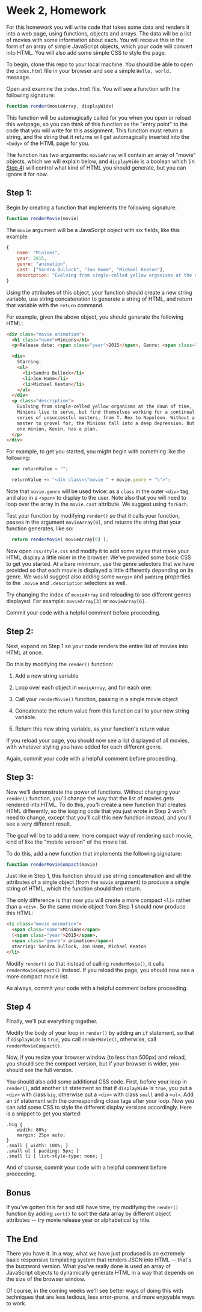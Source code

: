 # Week 2, Homework

For this homework you will write code that takes some data and renders
it into a web page, using functions, objects and arrays. The data
will be a list of movies with some information about each. You will
receive this in the form of an array of simple JavaScript objects,
which your code will convert into HTML. You will also add some simple
CSS to style the page.

To begin, clone this repo to your local machine. You should be able to
open the ```index.html``` file in your browser and see a simple
```Hello, world.``` message.

Open and examine the ```index.html``` file. You will see a function with the following signature:

```javascript
function render(movieArray, displayWide)
```

This function will be automagically called for you when you open or
reload this webpage, so you can think of this function as the "entry
point" to the code that you will write for this assignment. This
function must return a string, and the string that it returns will get 
automagically inserted into the ```<body>``` of the HTML page for you.

 The function has two arguments: ```movieArray``` will contain an
 array of "movie" objects, which we will explain below, and
 ```displayWide``` is a boolean which (in [Step 4](#user-content-step-4)) 
 will control what kind of HTML you should generate, but you can ignore
 it for now.

## Step 1:

Begin by creating a function that implements the following signature:
```javascript
function renderMovie(movie)
```

The ```movie``` argument will be a JavaScript object with six fields,
like this example:

```javascript
{
	name: "Minions",
	year: 2015,
	genre: "animation",
	cast: ["Sandra Bullock", "Jon Hamm", "Michael Keaton"],
	description: "Evolving from single-celled yellow organisms at the dawn of time, Minions live to serve, but find themselves working for a continual series of unsuccessful masters, from T. Rex to Napoleon. Without a master to grovel for, the Minions fall into a deep depression. But one minion, Kevin, has a plan."
}
```

Using the attributes of this object, your function should create a new
string variable, use string concatenation to generate a string of
HTML, and return that variable with the ```return``` command.

For example, given the above object, you should generate the following
HTML:

```html
<div class="movie animation">
  <h1 class="name">Minions</h1>
  <p>Release date: <span class="year">2015</span>, Genre: <span class="genre">animation</span>.</p>

  <div>
    Starring:
    <ul>
      <li>Sandra Bullock</li>
      <li>Jon Hamm</li>
      <li>Michael Keaton</li>
    </ul>
  </div>
  <p class="description">
    Evolving from single-celled yellow organisms at the dawn of time,
    Minions live to serve, but find themselves working for a continual
    series of unsuccessful masters, from T. Rex to Napoleon. Without a
    master to grovel for, the Minions fall into a deep depression. But
    one minion, Kevin, has a plan.
  </p>
</div>
```

For example, to get you started, you might begin with something like
the following:
```javascript
  var returnValue = "";

  returnValue += "<div class=\"movie " + movie.genre + "\">";
```

Note that ```movie.genre``` will be used twice: as a ```class``` in
the outer ```<div>``` tag, and also in a ```<span>``` to display to
the user. Note also that you will need to loop over the array in the
```movie.cast``` attribute. We suggest using ```forEach```.

Test your function by modifying ```render()``` so that it calls your
function, passes in the argument ```movieArray[0]```, and returns
the string that your function generates, like so:

```javascript
  return renderMovie( movieArray[0] );
```

Now open ```css/style.css``` and modify it to add some styles that
make your HTML display a little nicer in the browser. We've provided
some basic CSS to get you started. At a bare minimum, use the genre
selectors that we have provided so that each movie is displayed a
little differently depending on its genre. We would suggest also
adding some ```margin``` and ```padding``` properties to the
```.movie``` and ```.description``` selectors as well.

Try changing the index of ```movieArray``` and reloading to see
different genres displayed. For example: ```movieArray[3]``` or ```movieArray[6]```.

Commit your code with a helpful comment before proceeding.

## Step 2:

Next, expand on Step 1 so your code renders the entire list of movies
into HTML at once.

Do this by modifying the ```render()``` function:

1. Add a new string variable

2. Loop over each object in ```movieArray```, and for each one:
  1. Call your ```renderMovie()``` function, passing in a single movie
  object
  2. Concatenate the return value from this function call to your new
  string variable.

3. Return this new string variable, as your function's return value

If you reload your page, you should now see a list displayed of all
movies, with whatever styling you have added for each different genre.

Again, commit your code with a helpful comment before proceeding.

## Step 3:

Now we'll demonstrate the power of functions. Without changing your
```render()``` function, you'll change the way that the list of movies
gets rendered into HTML. To do this, you'll create a new function that
creates HTML differently, so the looping code that you just wrote in
Step 2 won't need to change, except that you'll call this new function
instead, and you'll see a very different result.

The goal will be to add a new, more compact way of rendering each
movie, kind of like the "mobile version" of the movie list.

To do this, add a new function that implements the following
signature:

```javascript
function renderMovieCompact(movie)
```

Just like in Step 1, this function should use string concatenation and
all the attributes of a single object (from the ```movie``` argument)
to produce a single string of HTML, which the function should then
return.

The only difference is that now you will create a more compact
```<li>``` rather than a ```<div>```. So the same movie object from
Step 1 should now produce this HTML:

```html
<li class="movie animation">
  <span class="name">Minions</span>
  (<span class="year">2015</span>,
  <span class="genre"> animation</span>)
  starring: Sandra Bullock, Jon Hamm, Michael Keaton
</li>
```

Modify ```render()``` so that instead of calling ```renderMovie()```,
it calls ```renderMovieCompact()``` instead. If you reload the page,
you should now see a more compact movie list.

As always, commit your code with a helpful comment before proceeding.

## Step 4

Finally, we'll put everything together.

Modify the body of your loop in ```render()``` by adding an ```if```
statement, so that if ```displayWide``` is ```true```, you call
```renderMovie()```, otherwise, call ```renderMovieCompact()```.

Now, if you resize your browser window (to less than 500px) and
reload, you should see the compact version, but if your browser is
wider, you should see the full version.

You should also add some additional CSS code. First, before your loop
in ```render()```, add another ```if``` statement so that if
```displayWide``` is ```true```, you put a ```<div>``` with class
```big```, otherwise put a ```<div>``` with class ```small``` and a
```<ul>```. Add an ```if``` statement with the corresponding close
tags after your loop. Now you can add some CSS to style the different
display versions accordingly. Here is a snippet to get you started:

```
.big {
    width: 80%;
    margin: 25px auto;
}
.small { width: 100%; }
.small ul { padding: 5px; }
.small li { list-style-type: none; }
```

And of course, commit your code with a helpful comment before
proceeding.

## Bonus

If you've gotten this far and still have time, try modifying the
```render()``` function by adding ```sort()``` to sort the data array
by different object attributes -- try movie release year or
alphabetical by title.

## The End

There you have it. In a way, what we have just produced is an
extremely basic responsive templating system that renders JSON into
HTML -- that's the buzzword version. What you've really done is used
an array of JavaScript objects to dynamically generate HTML in a way
that depends on the size of the browser window.

Of course, in the coming weeks we'll see better ways of doing this
with techniques that are less tedious, less error-prone, and more
enjoyable ways to work.

